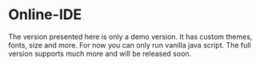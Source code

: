 # Online-IDE

The version presented here is only a demo version. It has custom themes, fonts, size and more. For now you can only run vanilla java script. The full version supports much more and will be released soon.
